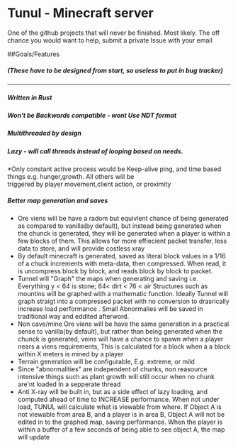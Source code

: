 # Tunul - Minecraft server

One of the github projects that will never be finished. Most likely.
The off chance you would want to help, submit a private Issue with your email

##Goals/Features

#####  (These have to be designed from start, so useless to put in bug tracker) 

---------
##### Written in Rust

##### Won't be Backwards compatible - wont Use NDT format

##### Multithreaded by design

##### Lazy - will call threads instead of looping based on needs. 
  *Only constant active process would be Keep-alive ping, and time based things e.g. hunger,growth. All others will be  
  triggered by player movement,client action, or proximity
 
##### Better map generation and saves
 
  * Ore viens will be have a radom but equivlent chance of being generated as compared to vanilla(by default),
  but instead being generated when the chunck is generated, they will be generated when a player is within a few blocks of
  them.  This allows for more effiecient packet transfer, less data to store, and will provide costless xray 
  * By default minecraft is generated, saved as literal block values in a 1/16 of a chuck increments with meta-data, then
  compressed. When read, it is uncompress block by block, and reads block by block to packet.
  * Tunnel will "Graph" the maps when generating and saving i.e. Everything y < 64 is stone; 64< dirt < 76 < air
  Structures such as mountins will be graphed with a mathematic function. Ideally Tunnel will graph straigt into
  a compressed packet with no conversion to drasrically increase load performance . Small Abnormalies will be
  saved in traditional way and eddited afterword.
  * Non cave/mine Ore viens will be have the same generation in a practical sense to vanilla(by default), but 
  rather than being generated when the chunck is generated, veins will have a chance to spawn when a player nears
  a viens requirements,   This is calculated for a block when a a block within X meters is mined by a player
  * Terrain generation will be configurable, E.g. extreme, or mild
  * Since "abnormalities" are independent of chunks, non reasource intensive things such as plant growth will still occur
  when no chunk are'nt loaded In a sepperate thread
  * Anti X-ray will be built in, but as a side effect of lazy loading, and  computed ahead of time to INCREASE performance.  When not under load, TUNUL will calculate what is viewable from where. If Object A is not viewable from area B, and a player is in area B, Object A will not be edited in to the graphed map, saving performance. When the player is within a buffer of a few seconds of being able to see object A, the map will update
